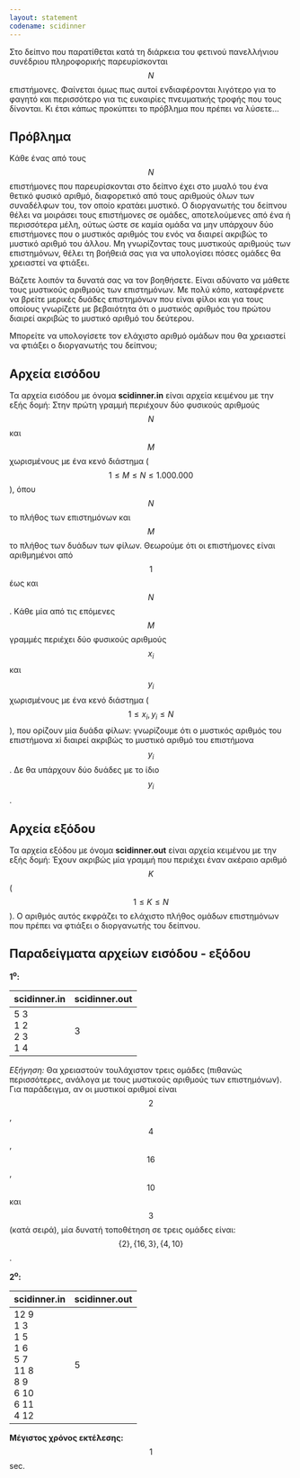 ```yaml
---
layout: statement
codename: scidinner
---
```


Στο δείπνο που παρατίθεται κατά τη διάρκεια του φετινού πανελλήνιου συνέδριου πληροφορικής παρευρίσκονται $$N$$ επιστήμονες. Φαίνεται όμως πως αυτοί ενδιαφέρονται λιγότερο για το φαγητό και περισσότερο για τις ευκαιρίες πνευματικής τροφής που τους δίνονται. Kι έτσι κάπως προκύπτει το πρόβλημα που πρέπει να λύσετε...

## Πρόβλημα

Kάθε ένας από τους $$N$$ επιστήμονες που παρευρίσκονται στο δείπνο έχει στο μυαλό του ένα θετικό φυσικό αριθμό, διαφορετικό από τους αριθμούς όλων των συναδέλφων του, τον οποίο κρατάει μυστικό. Ο διοργανωτής του δείπνου θέλει να μοιράσει τους επιστήμονες σε ομάδες, αποτελούμενες από ένα ή περισσότερα μέλη, ούτως ώστε σε καμία ομάδα να μην υπάρχουν δύο επιστήμονες που ο μυστικός αριθμός του ενός να διαιρεί ακριβώς το μυστικό αριθμό του άλλου. Mη γνωρίζοντας τους μυστικούς αριθμούς των επιστημόνων, θέλει τη βοήθειά σας για να υπολογίσει πόσες ομάδες θα χρειαστεί να φτιάξει.

Βάζετε λοιπόν τα δυνατά σας να τον βοηθήσετε. Είναι αδύνατο να μάθετε τους μυστικούς αριθμούς των επιστημόνων. Mε πολύ κόπο, καταφέρνετε να βρείτε μερικές δυάδες επιστημόνων που είναι φίλοι και για τους οποίους γνωρίζετε με βεβαιότητα ότι ο μυστικός αριθμός του πρώτου διαιρεί ακριβώς το μυστικό αριθμό του δεύτερου.

Mπορείτε να υπολογίσετε τον ελάχιστο αριθμό ομάδων που θα χρειαστεί να φτιάξει ο διοργανωτής του δείπνου;

## Aρχεία εισόδου

Τα αρχεία εισόδου με όνομα **scidinner.in** είναι αρχεία κειμένου με την εξής δομή: Στην πρώτη γραμμή περιέχουν δύο φυσικούς αριθμούς $$N$$ και $$M$$ χωρισμένους με ένα κενό διάστημα ($$1 \leq M \leq N \leq 1.000.000$$), όπου $$N$$ το πλήθος των επιστημόνων και $$M$$ το πλήθος των δυάδων των φίλων. Θεωρούμε ότι οι επιστήμονες είναι αριθμημένοι από $$1$$ έως και $$N$$. Kάθε μία από τις επόμενες $$M$$ γραμμές περιέχει δύο φυσικούς αριθμούς $$x_i$$ και $$y_i$$ χωρισμένους με ένα κενό διάστημα ($$1 \leq x_i, y_i \leq N$$), που ορίζουν μία δυάδα φίλων: γνωρίζουμε ότι ο μυστικός αριθμός του επιστήμονα xi διαιρεί ακριβώς το μυστικό αριθμό του επιστήμονα $$y_i$$. Δε θα υπάρχουν δύο δυάδες με το ίδιο $$y_i$$.

## Aρχεία εξόδου

Τα αρχεία εξόδου με όνομα **scidinner.out** είναι αρχεία κειμένου με την εξής δομή: Έχουν ακριβώς μία γραμμή που περιέχει έναν ακέραιο αριθμό $$K$$ ($$1 \leq K \leq N$$). Ο αριθμός αυτός εκφράζει το ελάχιστο πλήθος ομάδων επιστημόνων που πρέπει να φτιάξει ο διοργανωτής του δείπνου.

## Παραδείγματα αρχείων εισόδου - εξόδου

**1<sup>o</sup>:**

| **scidinner.in**                         | **scidinner.out** |
| ------------------------------------ | ------------- |
| 5 3 <br> 1 2 <br> 2 3 <br> 1 4 | 3 |

*Εξήγηση:* Θα χρειαστούν τουλάχιστον τρεις ομάδες (πιθανώς περισσότερες, ανάλογα με τους μυστικούς αριθμούς των επιστημόνων). Για παράδειγμα, αν οι μυστικοί αριθμοί είναι $$2$$, $$4$$, $$16$$, $$10$$ και $$3$$ (κατά σειρά), μία δυνατή τοποθέτηση σε τρεις ομάδες είναι: $$\lbrace 2 \rbrace, \lbrace 16, 3\rbrace, \lbrace 4, 10\rbrace$$.

**2<sup>o</sup>:**

| **scidinner.in**                         | **scidinner.out** |
| ------------------------------------ | ------------- |
| 12 9 <br> 1 3 <br> 1 5 <br> 1 6 <br> 5 7 <br> 11 8 <br> 8 9 <br> 6 10 <br> 6 11 <br> 4 12 | 5 |


**Mέγιστος χρόνος εκτέλεσης:** $$1$$ sec.
